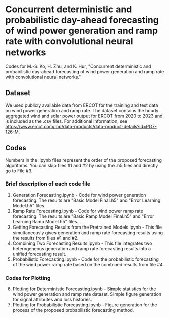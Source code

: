 # Concurrent deterministic and probabilistic day-ahead forecasting of wind power generation and ramp rate with convolutional neural networks
Codes for M.-S. Ko, H. Zhu, and K. Hur, "Concurrent deterministic and probabilistic day-ahead forecasting of wind power generation and ramp rate with convolutional neural networks."

  ## Dataset
  We used publicly available data from ERCOT for the training and test data on wind power generation and ramp rate. The dataset contains the hourly aggregated wind and solar power output for ERCOT from 2020 to 2023 and is included as the .csv files.
  For additional information, see https://www.ercot.com/mp/data-products/data-product-details?id=PG7-126-M.
  
  ## Codes
  Numbers in the .ipynb files represent the order of the proposed forecasting algorithms. You can skip files #1 and #2 by using the .h5 files and directly go to File #3.

  ### Brief description of each code file
  1. Generation Forecasting.ipynb
    - Code for wind power generation forecasting. The results are "Basic Model Final.h5" and "Error Learning Model.h5" files.
  2. Ramp Rate Forecasting.ipynb
    - Code for wind power ramp rate forecasting. The results are "Basic Ramp Model Final.h5" and "Error Learning Ramp Model.h5" files.
  3. Getting Forecasting Results from the Pretrained Models.ipynb
    - This file simultaneously gives generation and ramp rate forecasting results using the results from files #1 and #2.
  4. Combining Two Forecasting Results.ipynb
    - This file integrates two heterogeneous generation and ramp rate forecasting results into a unified forecasting result.
  5. Probabilistic Forecasting.ipynb
    - Code for the probabilistic forecasting of the wind power ramp rate based on the combined results from file #4.

  ### Codes for Plotting
  6. Plotting for Deterministic Forecasting.ipynb
    - Simple statistics for the wind power generation and ramp rate dataset. Simple figure generation for signal attributes and loss histories.
  7. Plotting for Probabilistic Forecasting.ipynb
    - Figure generation for the process of the proposed probabilistic forecasting method.
